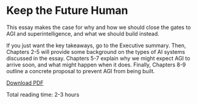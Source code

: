 # Keep the Future Human

This essay makes the case for why and how we should close the gates to AGI and superintelligence, and what we should build instead.

If you just want the key takeaways, go to the Executive summary. Then, Chapters 2-5 will provide some background on the types of AI systems discussed in the essay. Chapters 5-7 explain why we might expect AGI to arrive soon, and what might happen when it does. Finally, Chapters 8-9 outline a concrete proposal to prevent AGI from being built.

[Download PDF](https://keepthefuturehuman.ai/wp-content/uploads/2025/03/Keep_the_Future_Human__AnthonyAguirre__5March2025.pdf)

Total reading time: 2-3 hours
